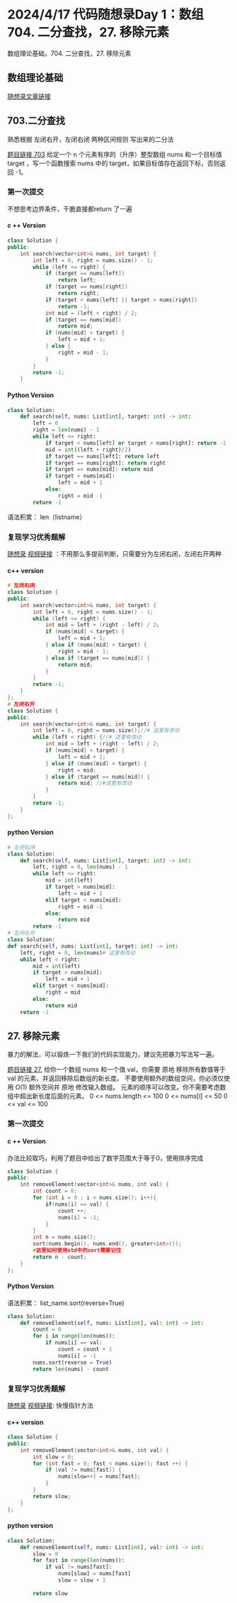 # 2024/4/17 代码随想录Day 1：数组 704. 二分查找，27. 移除元素
数组理论基础，704. 二分查找，27. 移除元素  
## 数组理论基础

[随想录文章链接](https://programmercarl.com/%E6%95%B0%E7%BB%84%E7%90%86%E8%AE%BA%E5%9F%BA%E7%A1%80.html) 

## 703.二分查找
熟悉根据 左闭右开，左闭右闭 两种区间规则 写出来的二分法


[题目链接 703](https://leetcode.cn/problems/binary-search/) 给定一个 n 个元素有序的（升序）整型数组 nums 和一个目标值 target  ，写一个函数搜索 nums 中的 target，如果目标值存在返回下标，否则返回 -1。
### 第一次提交
不想思考边界条件，干脆直接都return 了一遍
#### c ++ Version
```c++
class Solution {
public:
    int search(vector<int>& nums, int target) {
        int left = 0, right = nums.size() - 1;
        while (left <= right) {
            if (target == nums[left])
                return left;
            if (target == nums[right])
                return right;
            if (target < nums[left] || target > nums[right])
                return -1;
            int mid = (left + right) / 2;
            if (target == nums[mid])
                return mid;
            if (nums[mid] < target) {
                left = mid + 1;
            } else {
                right = mid - 1;
            }
        }
        return -1;
    }
```

#### Python Version
```python
class Solution:
    def search(self, nums: List[int], target: int) -> int:
        left = 0
        right = len(nums) - 1
        while left <= right:
            if target < nums[left] or target > nums[right]: return -1
            mid = int((left + right)/2)
            if target == nums[left]: return left
            if target == nums[right]: return right
            if target == nums[mid]: return mid
            if target > nums[mid]:
                left = mid + 1
            else:
                right = mid -1
        return -1
```
语法积累： len（listname）

### 复现学习优秀题解
[随想录](https://programmercarl.com/0704.%E4%BA%8C%E5%88%86%E6%9F%A5%E6%89%BE.html)
[视频链接](https://www.bilibili.com/video/BV1fA4y1o715)
：不用那么多提前判断，只需要分为左闭右闭，左闭右开两种
#### c++ version 
``` cpp
# 左闭右闭
class Solution {
public:
    int search(vector<int>& nums, int target) {
        int left = 0, right = nums.size() - 1;
        while (left <= right) {
            int mid = left + (right - left) / 2;
            if (nums[mid] < target) {
                left = mid + 1;
            } else if (nums[mid] > target) {
                right = mid - 1;
            } else if (target == nums[mid]) {
                return mid;
            }
        }
        return -1;
    }
};
# 左闭右开
class Solution {
public:
    int search(vector<int>& nums, int target) {
        int left = 0, right = nums.size();//# 这里有改动
        while (left < right) {//# 这里有改动
            int mid = left + (right - left) / 2;
            if (nums[mid] < target) {
                left = mid + 1;
            } else if (nums[mid] > target) {
                right = mid;
            } else if (target == nums[mid]) {
                return mid; //#这里有改动
            }
        }
        return -1;
    }
};
```
#### python Version
```python
# 左闭右闭
class Solution:
    def search(self, nums: List[int], target: int) -> int:
        left, right = 0, len(nums) - 1
        while left <= right:
            mid = int(left)
            if target > nums[mid]:
                left = mid + 1
            elif target < nums[mid]:
                right = mid -1
            else:
                return mid
        return -1
# 左闭右开    
class Solution:
def search(self, nums: List[int], target: int) -> int:
    left, right = 0, len(nums)# 这里有改动
    while left < right:
        mid = int(left)
        if target > nums[mid]:
            left = mid + 1
        elif target < nums[mid]:
            right = mid
        else:
            return mid
    return -1
```
## 27. 移除元素
暴力的解法，可以锻炼一下我们的代码实现能力，建议先把暴力写法写一遍。

[题目链接 27.](https://leetcode.cn/problems/remove-element/) 给你一个数组 nums 和一个值 val，你需要 原地 移除所有数值等于 val 的元素，并返回移除后数组的新长度。
不要使用额外的数组空间，你必须仅使用 O(1) 额外空间并 原地 修改输入数组。
元素的顺序可以改变。你不需要考虑数组中超出新长度后面的元素。
0 <= nums.length <= 100
0 <= nums[i] <= 50
0 <= val <= 100
### 第一次提交
#### c ++ Version
办法比较取巧，利用了题目中给出了数字范围大于等于0，使用排序完成
```cpp
class Solution {
public:
    int removeElement(vector<int>& nums, int val) {
        int count = 0;
        for (int i = 0 ; i < nums.size(); i++){
            if(nums[i] == val) {
                count ++;
                nums[i] = -1;
            }
        }
        int n = nums.size();
        sort(nums.begin(), nums.end(), greater<int>()); 
        #这里如何使用std中的sort需要记住
        return n - count;      
    }
};
```
#### Python Version
语法积累： list_name.sort(reverse=True)
```python 
class Solution:
    def removeElement(self, nums: List[int], val: int) -> int:
        count = 0
        for i in range(len(nums)):
            if nums[i] == val:
                count = count + 1
                nums[i] = -1
        nums.sort(reverse = True)
        return len(nums) - count
```
### 复现学习优秀题解
[随想录](https://programmercarl.com/0027.%E7%A7%BB%E9%99%A4%E5%85%83%E7%B4%A0.html) [视频链接](https://www.bilibili.com/video/BV12A4y1Z7LP): 快慢指针方法

#### c++ version
```cpp
class Solution {
public:
    int removeElement(vector<int>& nums, int val) {
        int slow = 0;
        for (int fast = 0; fast < nums.size(); fast ++) {
            if (val != nums[fast]) {
                nums[slow++] = nums[fast];
            }
        }
        return slow;
    }
};
```
#### python version
```python
class Solution:
    def removeElement(self, nums: List[int], val: int) -> int:
        slow = 0
        for fast in range(len(nums)):
            if val != nums[fast]:
                nums[slow] = nums[fast]
                slow = slow + 1
            
        return slow
```            